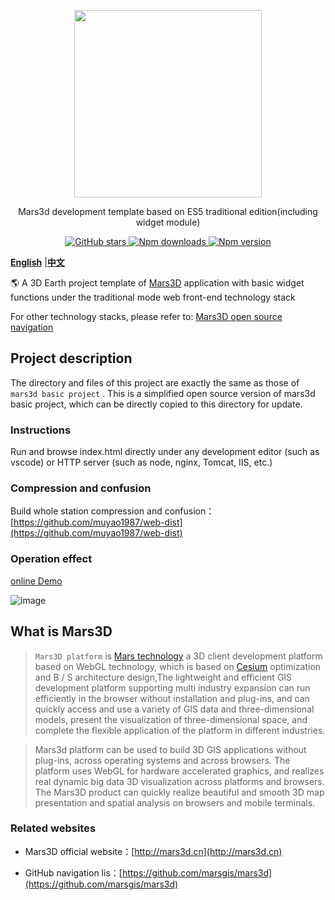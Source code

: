 <p align="center">
<img src="https://muyao1987.gitee.io/cdn/mars3d.cn/logo.png" width="300px" />
</p>

<p align="center">Mars3d development template based on ES5 traditional edition(including widget module)</p>

<p align="center">
<a target="_black" href="https://github.com/marsgis/mars3d">
<img alt="GitHub stars" src="https://img.shields.io/github/stars/marsgis/mars3d?style=flat&logo=github">
</a>
<a target="_black" href="https://www.npmjs.com/package/mars3d">
<img alt="Npm downloads" src="https://img.shields.io/npm/dt/mars3d?style=flat&logo=npm">
</a>
<a target="_black" href="https://www.npmjs.com/package/mars3d">
<img alt="Npm version" src="https://img.shields.io/npm/v/mars3d.svg?style=flat&logo=npm&label=version"/>
</a>
</p>

 [**English**](./README_EN.md) |[**中文**](./README.md) 


 🌎 A 3D Earth project template of [Mars3D](http://mars3d.cn) application with basic widget functions under the traditional mode web front-end technology stack
 
   For other technology stacks, please refer to: [Mars3D open source navigation](https://github.com/marsgis/mars3d)
 
 
## Project description
 The directory and files of this project are exactly the same as those of `mars3d basic project` . This is a simplified open source version of mars3d basic project, which can be directly copied to this directory for update.


### Instructions
 Run and browse index.html directly under any development editor (such as vscode) or HTTP server (such as node, nginx, Tomcat, IIS, etc.)

### Compression and confusion
 Build whole station compression and confusion：[https://github.com/muyao1987/web-dist](https://github.com/muyao1987/web-dist)


### Operation effect  
 [online Demo](http://mars3d.cn/project/jcxm/)  

 ![image](https://muyao1987.gitee.io/cdn/mars3d.cn/xm/jcxm/1.jpg)
 


## What is Mars3D
>  `Mars3D platform` is [Mars technology](http://marsgis.cn/) a 3D client development platform based on WebGL technology, which is based on [Cesium](https://cesium.com/cesiumjs/) optimization and B / S architecture design,The lightweight and efficient GIS development platform supporting multi industry expansion can run efficiently in the browser without installation and plug-ins, and can quickly access and use a variety of GIS data and three-dimensional models, present the visualization of three-dimensional space, and complete the flexible application of the platform in different industries.

 > Mars3d platform can be used to build 3D GIS applications without plug-ins, across operating systems and across browsers. The platform uses WebGL for hardware accelerated graphics, and realizes real dynamic big data 3D visualization across platforms and browsers. The Mars3D product can quickly realize beautiful and smooth 3D map presentation and spatial analysis on browsers and mobile terminals.

### Related websites 
- Mars3D official website：[http://mars3d.cn](http://mars3d.cn)  

- GitHub navigation lis：[https://github.com/marsgis/mars3d](https://github.com/marsgis/mars3d)



